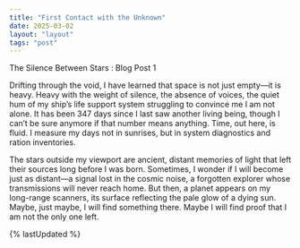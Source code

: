 ```yaml
---
title: "First Contact with the Unknown"
date: 2025-03-02
layout: "layout"  
tags: "post"
---
```


The Silence Between Stars : Blog Post 1 

Drifting through the void, I have learned that space is not just empty—it is heavy. Heavy with the weight of silence, the absence of voices, the quiet hum of my ship’s life support system struggling to convince me I am not alone. It has been 347 days since I last saw another living being, though I can’t be sure anymore if that number means anything. Time, out here, is fluid. I measure my days not in sunrises, but in system diagnostics and ration inventories.

The stars outside my viewport are ancient, distant memories of light that left their sources long before I was born. Sometimes, I wonder if I will become just as distant—a signal lost in the cosmic noise, a forgotten explorer whose transmissions will never reach home. But then, a planet appears on my long-range scanners, its surface reflecting the pale glow of a dying sun. Maybe, just maybe, I will find something there. Maybe I will find proof that I am not the only one left.

<!-- Generated using chat GPT.Prompt: "Write a short blog post from the perspective of a lone human interstellar explorer encountering an unknown object in deep space." -->

{% lastUpdated %}